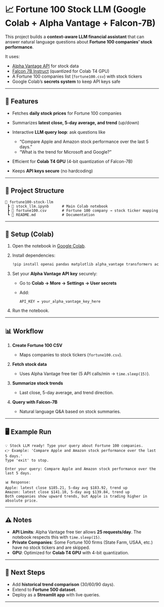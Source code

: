 # 📈 Fortune 100 Stock LLM (Google Colab + Alpha Vantage + Falcon-7B)

This project builds a **context-aware LLM financial assistant** that can answer natural language questions about **Fortune 100 companies’ stock performance**.

It uses:

* [Alpha Vantage API](https://www.alphavantage.co/) for stock data
* [Falcon 7B Instruct](https://huggingface.co/tiiuae/falcon-7b-instruct) (quantized for Colab T4 GPU)
* A Fortune 100 companies list (`fortune100.csv`) with stock tickers
* Google Colab’s **secrets system** to keep API keys safe

---

## 🚀 Features

* Fetches **daily stock prices** for Fortune 100 companies
* Summarizes **latest close, 5-day average, and trend** (up/down)
* Interactive **LLM query loop**: ask questions like

  * “Compare Apple and Amazon stock performance over the last 5 days.”
  * “What is the trend for Microsoft and Google?”
* Efficient for **Colab T4 GPU** (4-bit quantization of Falcon-7B)
* Keeps **API keys secure** (no hardcoding)

---

## 📂 Project Structure

```
📁 fortune100-stock-llm
 ┣ 📜 stock_llm.ipynb      # Main Colab notebook
 ┣ 📜 fortune100.csv       # Fortune 100 company → stock ticker mapping
 ┗ 📜 README.md            # Documentation
```

---

## 🔑 Setup (Colab)

1. Open the notebook in [Google Colab](https://colab.research.google.com/).
2. Install dependencies:

   ```bash
   !pip install openai pandas matplotlib alpha_vantage transformers accelerate bitsandbytes
   ```
3. Set your **Alpha Vantage API key** securely:

   * Go to **Colab → More → Settings → User secrets**
   * Add:

     ```
     API_KEY = your_alpha_vantage_key_here
     ```
4. Run the notebook.

---

## 📊 Workflow

1. **Create Fortune 100 CSV**

   * Maps companies to stock tickers (`fortune100.csv`).
2. **Fetch stock data**

   * Uses Alpha Vantage free tier (5 API calls/min → `time.sleep(15)`).
3. **Summarize stock trends**

   * Last close, 5-day average, and trend direction.
4. **Query with Falcon-7B**

   * Natural language Q\&A based on stock summaries.

---

## 🖥️ Example Run

```text
💡 Stock LLM ready! Type your query about Fortune 100 companies.
👉 Example: 'Compare Apple and Amazon stock performance over the last 5 days.'
Type 'exit' to stop.

Enter your query: Compare Apple and Amazon stock performance over the last 5 days.

📊 Response:
Apple: latest close $185.21, 5-day avg $183.92, trend up
Amazon: latest close $141.10, 5-day avg $139.84, trend up
Both companies show upward trends, but Apple is trading higher in absolute price.
```

---

## ⚠️ Notes

* **API Limits**: Alpha Vantage free tier allows **25 requests/day**. The notebook respects this with `time.sleep(15)`.
* **Private Companies**: Some Fortune 100 firms (State Farm, USAA, etc.) have no stock tickers and are skipped.
* **GPU**: Optimized for **Colab T4 GPU** with 4-bit quantization.

---

## 📌 Next Steps

* Add **historical trend comparison** (30/60/90 days).
* Extend to **Fortune 500 dataset**.
* Deploy as a **Streamlit app** with live queries.

---
